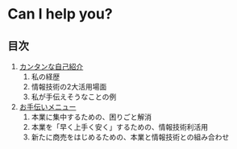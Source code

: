 Can I help you?
===

## 目次
1. [カンタンな自己紹介](./introduce.md)
   1. 私の経歴
   1. 情報技術の2大活用場面
   1. 私が手伝えそうなことの例
1. [お手伝いメニュー](./menu.md)
   1. 本業に集中するための、困りごと解消
   1. 本業を「早く上手く安く」するための、情報技術利活用
   1. 新たに商売をはじめるための、本業と情報技術との組み合わせ
